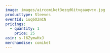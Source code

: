 ```yaml
---
image: images/aircomiket3ezqd6itvgaaqwcx.jpg
producttype: Sleeves
eventId: iuq6O2mCN
pricings:
  - quantity: 1
    price: 25
asin: s-l6ZymwHxJ
merchandise: comiket
---
```

